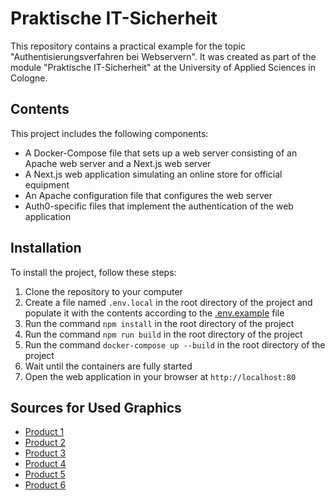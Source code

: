 # Praktische IT-Sicherheit

This repository contains a practical example for the topic "Authentisierungsverfahren bei Webservern". It was created as part of the module "Praktische IT-Sicherheit" at the University of Applied Sciences in Cologne.

## Contents

This project includes the following components:

- A Docker-Compose file that sets up a web server consisting of an Apache web server and a Next.js web server
- A Next.js web application simulating an online store for official equipment
- An Apache configuration file that configures the web server
- Auth0-specific files that implement the authentication of the web application

## Installation

To install the project, follow these steps:

1. Clone the repository to your computer
2. Create a file named `.env.local` in the root directory of the project and populate it with the contents according to the [.env.example](.env.example) file
3. Run the command `npm install` in the root directory of the project
4. Run the command `npm run build` in the root directory of the project
5. Run the command `docker-compose up --build` in the root directory of the project
6. Wait until the containers are fully started
7. Open the web application in your browser at `http://localhost:80`

## Sources for Used Graphics

- [Product 1](https://images-ext-1.discordapp.net/external/uA7uJ7g_UHtq0WVA4lQU6s0j7ywGZsK0nT4siOLkKnw/%3Ft%3Dst%3D1719491224~exp%3D1719494824~hmac%3D132e0125c606408340602179375bb63d097bfd9a82139ef4f316aa6a53ee9157%26w%3D740/https/img.freepik.com/free-photo/unrecognizable-firefighter-yellow-protective-helmet-uniform-studio-back-view-anonymous_7502-10649.jpg?format=webp&width=448&height=671)
- [Product 2](https://images-ext-1.discordapp.net/external/KMyjt1_9AsTw8r3mePqvdW4VIlCdI4FCbRrfd_PgtLM/%3Ft%3Dst%3D1719491429~exp%3D1719495029~hmac%3D248c3dc26496211460b985d154ee15211b69031c1c75a0ccb1d780ccaac4e02f%26w%3D740/https/img.freepik.com/free-photo/unrecognizable-firefighter-walking-after-hard-working-day-crop-view-fireman-uniform-black_7502-10348.jpg?format=webp&width=448&height=671)
- [Product 3](https://images-ext-1.discordapp.net/external/GHNDUt7jNbJi3eOGrTeGBxUH_Zxjs3L7-KQ3X-rTzcI/%3Ft%3Dst%3D1719491465~exp%3D1719495065~hmac%3D26b2c844a088c12f9c88f310695ff1641d4b38fd8a9cdbb632c8e6d0db81c226%26w%3D740/https/img.freepik.com/free-photo/anonymous-firefighter-pulling-hammer-from-leather-holster_7502-10082.jpg?format=webp&width=448&height=671)
- [Product 4](https://images-ext-1.discordapp.net/external/b6vcHYOUJHjdG3EbHeFKXBXZADE4fe9ug9z2xXC9N8k/%3Ft%3Dst%3D1719491479~exp%3D1719495079~hmac%3Ddd841cc8a702ac6ea59f40e866bcd111ce335d613669c428070770f5f75067a2%26w%3D740/https/img.freepik.com/free-photo/bearded-caucasian-firefighter-full-gear-holding-red-axe-fire-fighting-studio-front-view_7502-10590.jpg?format=webp&width=448&height=671)
- [Product 5](https://images-ext-1.discordapp.net/external/QuT22MsGPc_UmaVu5aCqyW1axDd6ZByfKvx2q_HE02s/%3Ft%3Dst%3D1719491487~exp%3D1719495087~hmac%3D7076991d1e8c521d00ac8bf024136c0f60ac2a276926c8cfc78b0c1b940d0a8b%26w%3D740/https/img.freepik.com/free-photo/unrecognizable-bearded-firefighter-wearing-leather-protective-gloves_7502-10083.jpg?format=webp&width=448&height=671)
- [Product 6](https://images-ext-1.discordapp.net/external/49Vh2pL1rCSLHgpXrxIt-c2GxCOXsMu7CueOLxFnIok/%3Ft%3Dst%3D1719491500~exp%3D1719495100~hmac%3D80209ce5cbf61b75540c5826d6cba3255821c22761d9d6ee22619496c33723ab%26w%3D740/https/img.freepik.com/free-photo/red-extinguisher-held-by-anonymous-male-firefighter_7502-10081.jpg?format=webp&width=448&height=671)
